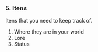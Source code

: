 ### 5. Itens
   Itens that you need to keep track of. 
   1. Where they are in your world
   2. Lore
   3. Status